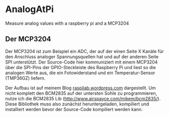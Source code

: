 AnalogAtPi
==========

Measure analog values with a raspberry pi and a MCP3204

## Der MCP3204

Der MCP3204 ist zum Beispiel ein ADC, der auf der einen Seite X Kanäle für den Anschluss analoger Spannungsquellen hat und auf der anderen Seite SPI unterstützt. Der Source-Code hier kommuniziert mit einem MCP3204 über die SPI-Pins der GPIO-Steckleiste des Raspberry Pi und liest so die analogen Werte aus, die ein Fotowiderstand und ein Temperatur-Sensor (TMP36GZ) liefern.

Der Aufbau ist auf meinem Blog [raspilab.wordpress.com](http://raspilab.wordpress.com) dargestellt. Um nicht komplett den BCM2835 auf der untersten Sohle zu programmieren, nutze ich die BCM2835 Lib (http://www.airspayce.com/mikem/bcm2835/). Diese Bibliothek muss also zunächst heruntergeladen, kompiliert und installiert werden bevor der Source-Code kompiliert werden kann. 
